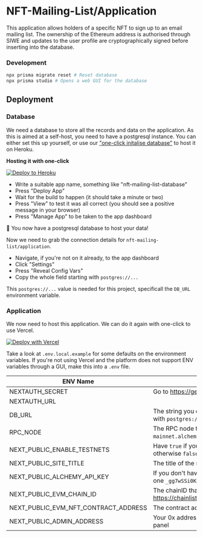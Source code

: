# NFT-Mailing-List/Application

This application allows holders of a specific NFT to sign up to an email mailing list. The ownership of the Ethereum address is authorised through SIWE and updates to the user profile are cryptographically signed before inserting into the database.

### Development

```bash
npx prisma migrate reset # Reset database
npx prisma studio # Opens a web GUI for the database
```

## Deployment

### Database

We need a database to store all the records and data on the application. As this is aimed at a self-host, you need to have a postgresql instance. You can either set this up yourself, or use our ["one-click initalise database"](https://github.com/nft-mailing-list/init-database-heroku) to host it on Heroku.

**Hosting it with one-click**

[![Deploy to Heroku](https://www.herokucdn.com/deploy/button.svg)](https://dashboard.heroku.com/new?template=https%3A%2F%2Fgithub.com%2Fnft-mailing-list%2Finit-database-heroku)

* Write a suitable app name, something like "nft-mailing-list-database"
* Press "Deploy App"
* Wait for the build to happen (it should take a minute or two)
* Press "View" to test it was all correct (you should see a positive message in your browser)
* Press "Manage App" to be taken to the app dashboard

🎉 You now have a postgresql database to host your data!

Now we need to grab the connection details for `nft-mailing-list/application`. 

* Navigate, if you're not on it already, to the app dashboard
* Click "Settings"
* Press "Reveal Config Vars"
* Copy the whole field starting with `postgres://...`

This `postgres://...` value is needed for this project, specificall the `DB_URL` environment variable.

### Application

We now need to host this application. We can do it again with one-click to use Vercel.

[![Deploy with Vercel](https://vercel.com/button)](https://vercel.com/new/clone?repository-url=https%3A%2F%2Fgithub.com%2Fnft-mailing-list%2Fapplication&env=NEXTAUTH_SECRET,NEXTAUTH_URL,DB_URL,RPC_NODE,NEXT_PUBLIC_ENABLE_TESTNETS,NEXT_PUBLIC_SITE_TITLE,NEXT_PUBLIC_ALCHEMY_API_KEY,NEXT_PUBLIC_EVM_CHAIN_ID,NEXT_PUBLIC_EVM_NFT_CONTRACT_ADDRESS,NEXT_PUBLIC_ADMIN_ADDRESS&build-command=vercel-build)

Take a look at `.env.local.example` for some defaults on the environment variables. If you're not using Vercel and the platform does not support ENV variables through a GUI, make this into a `.env` file.

| ENV Name                             	| Notes                                                                                                                           	|
|--------------------------------------	|---------------------------------------------------------------------------------------------------------------------------------	|
| NEXTAUTH_SECRET                      	| Go to https://generate-secret.now.sh/32 and copy the output                                                                     	|
| NEXTAUTH_URL                         	|                                                                                                                                 	|
| DB_URL                               	| The string you copied in the database application, starting with `postgres://`                                                  	|
| RPC_NODE                             	| The RPC node to check chain state (ie: `https://eth-mainnet.alchemyapi.io/v2/_gg7wSSi0KMBsdKnGVfHDueq6xMB9EkC`)                 	|
| NEXT_PUBLIC_ENABLE_TESTNETS          	| Have `true` if you want to enable testnets on connection, otherwise `false`                                                     	|
| NEXT_PUBLIC_SITE_TITLE               	| The title of the site                                                                                                           	|
| NEXT_PUBLIC_ALCHEMY_API_KEY          	| If you don't have an [alchemy key](https://www.alchemy.com/) then use the default public one `_gg7wSSi0KMBsdKnGVfHDueq6xMB9EkC` 	|
| NEXT_PUBLIC_EVM_CHAIN_ID             	| The chainID that your NFT contract is on, see https://chainlist.org/ if you are unsure                                          	|
| NEXT_PUBLIC_EVM_NFT_CONTRACT_ADDRESS 	| The contract address of your NFTs                                                                                               	|
| NEXT_PUBLIC_ADMIN_ADDRESS            	| Your 0x address. SIWE with this address to access the admin panel                                                               	|
